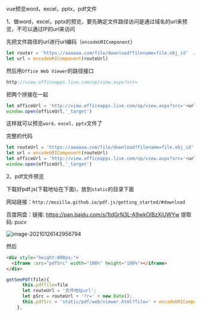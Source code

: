 vue预览word，excel，pptx，pdf文件

1、做word，excel，pptx的预览，要先确定文件路径访问是通过域名的url来预览，不可以通过IP的url来访问

先把文件路径的url进行url编码（`encodeURIComponent`）

```js
let router = 'https://aaaaaa.com/file/download?filename=file.obj_id'  //文件路径
let url = encodeURIComponent(routeUrl)
```

然后用`Office Web Viewer`的路径接口

```js
http://view.officeapps.live.com/op/view.aspx?src=
```

把两个拼接在一起

```js
let officeUrl = 'http://view.officeapps.live.com/op/view.aspx?src='+url
window.open(officeUrl,'_target')
```

这样就可以预览`word，excel，pptx`文件了

完整的代码

```js
let routeUrl = 'https://aaaaaa.com/file/download?filename=file.obj_id'
let url = encodeURIComponent(routeUrl)
let officeUrl = 'http://view.officeapps.live.com/op/view.aspx?src='+url
window.open(officeUrl,'_target')
```

2、pdf文件预览

下载好pdf.js(下载地址在下面)，放到`static`的目录下面

网站链接：`http://mozilla.github.io/pdf.js/getting_started/#download`

百度网盘：链接: https://pan.baidu.com/s/1tdGrN3L-A9wkOIBzXjUWYw 提取码: pucv 

![image-20210126142956794](C:\Users\Administrator\AppData\Roaming\Typora\typora-user-images\image-20210126142956794.png)

然后

```html
<div style="height:800px;">
  <iframe :src="pdfSrc" width="100%" height="100%"></iframe>
</div>
```

```js
getSeePdf(file){
      this.pdffile=file
      let routeUrl = '文件地址url';
      let pSrc = routeUrl + '?r=' + new Date();
      this.pdfSrc = 'static/pdf/web/viewer.html?file=' + encodeURIComponent(pSrc) + '.pdf';
    },
```

